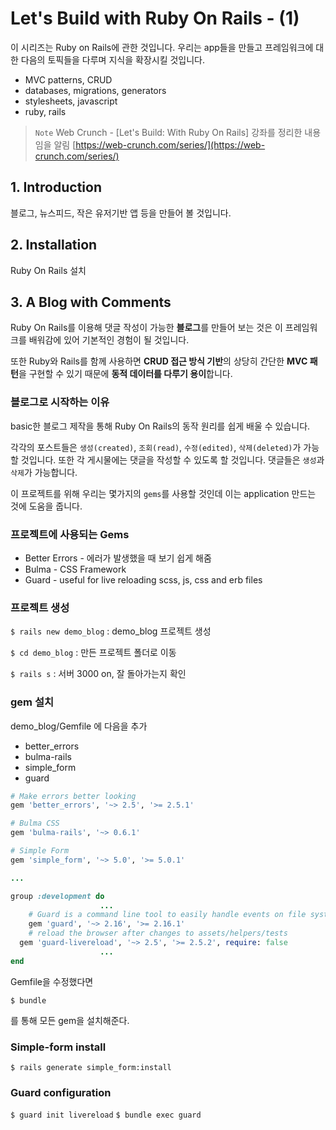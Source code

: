# Let's Build with Ruby On Rails - (1)
이 시리즈는 Ruby on Rails에 관한 것입니다. 우리는 app들을 만들고 프레임워크에 대한 다음의 토픽들을 다루며 지식을 확장시킬 것입니다. 
- MVC patterns, CRUD 
- databases, migrations, generators 
- stylesheets, javascript
- ruby, rails

> `Note`
> Web Crunch - [Let's Build: With Ruby On Rails] 강좌를 정리한 내용임을 알림
> [https://web-crunch.com/series/](https://web-crunch.com/series/)


## 1. Introduction
 블로그, 뉴스피드, 작은 유저기반 앱 등을 만들어 볼 것입니다.
 
## 2. Installation
Ruby On Rails 설치

## 3. A Blog with Comments
Ruby On Rails를 이용해 댓글 작성이 가능한 **블로그**를 만들어 보는 것은 이 프레임워크를 배워감에 있어 기본적인 경험이 될 것입니다.

또한 Ruby와 Rails를 함께 사용하면 **CRUD 접근 방식 기반**의 상당히 간단한 **MVC 패턴**을 구현할 수 있기 때문에 **동적 데이터를 다루기 용이**합니다.

### 블로그로 시작하는 이유
basic한 블로그 제작을 통해 Ruby On Rails의 동작 원리를 쉽게 배울 수 있습니다. 

각각의 포스트들은 `생성(created)`, `조회(read)`, `수정(edited)`, `삭제(deleted)`가 가능할 것입니다. 또한 각 게시물에는 댓글을 작성할 수 있도록 할 것입니다. 댓글들은 `생성`과 `삭제`가 가능합니다.

이 프로젝트를 위해 우리는 몇가지의 `gems`를 사용할 것인데 이는 application 만드는 것에 도움을 줍니다.

### 프로젝트에 사용되는 Gems
- Better Errors - 에러가 발생했을 때 보기 쉽게 해줌
- Bulma - CSS Framework
- Guard -  useful for live reloading scss, js, css and erb files

### 프로젝트 생성

`$ rails new demo_blog` : demo_blog 프로젝트 생성

`$ cd demo_blog` : 만든 프로젝트 폴더로 이동

`$ rails s` : 서버 3000 on, 잘 돌아가는지 확인

### gem 설치
demo_blog/Gemfile 에 다음을 추가
- better_errors
- bulma-rails
- simple_form
- guard
```ruby
# Make errors better looking
gem 'better_errors', '~> 2.5', '>= 2.5.1'

# Bulma CSS
gem 'bulma-rails', '~> 0.6.1'

# Simple Form
gem 'simple_form', '~> 5.0', '>= 5.0.1'

...

group :development do
					...
	# Guard is a command line tool to easily handle events on file system modifications.
	gem 'guard', '~> 2.16', '>= 2.16.1'
	# reload the browser after changes to assets/helpers/tests
  gem 'guard-livereload', '~> 2.5', '>= 2.5.2', require: false
					...
end
```
Gemfile을 수정했다면

`$ bundle`

를 통해 모든 gem을 설치해준다.

### Simple-form install

`$ rails generate simple_form:install`

### Guard configuration
`$ guard init livereload`
`$ bundle exec guard`


<!--stackedit_data:
eyJoaXN0b3J5IjpbOTIwNDA2MTMsMTM4MzQ1Mjk4MywtMTY1Nz
U4MDQ4MSwtNzU3MzQ2MzcsLTEwNjUxMjI0NTQsMTQ3MTMzOTAw
MiwxODIwNzk4NDcsLTE1NjM1ODQ3MTUsMTI2NjU3MDg3NSwtOD
kzNzMxMTksLTMxNzg1ODUxMSw5MDEyNzcxNTZdfQ==
-->